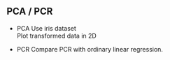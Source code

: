 ## PCA / PCR
* PCA
Use iris dataset</br>
Plot transformed data in 2D

* PCR
Compare PCR with ordinary linear regression.
